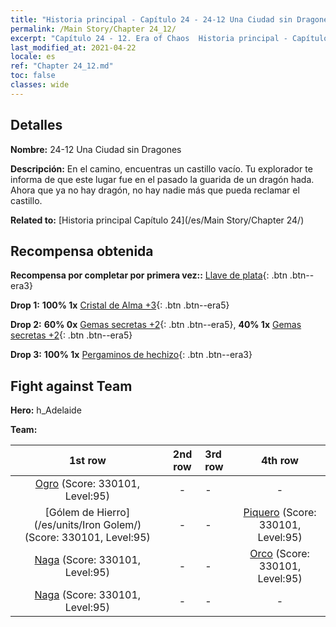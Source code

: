 ```yaml
---
title: "Historia principal - Capítulo 24 - 24-12 Una Ciudad sin Dragones"
permalink: /Main Story/Chapter 24_12/
excerpt: "Capítulo 24 - 12. Era of Chaos  Historia principal - Capítulo 24_12. 24-12 Una Ciudad sin Dragones"
last_modified_at: 2021-04-22
locale: es
ref: "Chapter 24_12.md"
toc: false
classes: wide
---
```


## Detalles

 **Nombre:** 24-12 Una Ciudad sin Dragones

 **Descripción:** En el camino, encuentras un castillo vacío. Tu explorador te informa de que este lugar fue en el pasado la guarida de un dragón hada. Ahora que ya no hay dragón, no hay nadie más que pueda reclamar el castillo.

 **Related to:** [Historia principal Capítulo 24](/es/Main Story/Chapter 24/)

## Recompensa obtenida

 **Recompensa por completar por primera vez::** [Llave de plata](/ItemsES/con_693/){: .btn .btn--era3}

 **Drop 1:** **100% 1x** [Cristal de Alma +3](/ItemsES/mat_87/){: .btn .btn--era5}

 **Drop 2:** **60% 0x** [Gemas secretas +2](/ItemsES/mat_79/){: .btn .btn--era5}, **40% 1x** [Gemas secretas +2](/ItemsES/mat_79/){: .btn .btn--era5}

 **Drop 3:** **100% 1x** [Pergaminos de hechizo](/ItemsES/con_694/){: .btn .btn--era3}


## Fight against Team
 **Hero:** h_Adelaide

 **Team:**


  | 1st row | 2nd row | 3rd row | 4th row |
  |:----:|:----:|:----|:----:|
  | [Ogro](/es/units/Ogre/) (Score: 330101, Level:95)  | - | - | - |
  | [Gólem de Hierro](/es/units/Iron Golem/) (Score: 330101, Level:95)  | - | - | [Piquero](/es/units/Pikeman/) (Score: 330101, Level:95)  |
  | [Naga](/es/units/Naga/) (Score: 330101, Level:95)  | - | - | [Orco](/es/units/Orc/) (Score: 330101, Level:95)  |
  | [Naga](/es/units/Naga/) (Score: 330101, Level:95)  | - | - | - |


